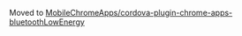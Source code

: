 Moved to [MobileChromeApps/cordova-plugin-chrome-apps-bluetoothLowEnergy](https://github.com/MobileChromeApps/cordova-plugin-chrome-apps-bluetoothLowEnergy)